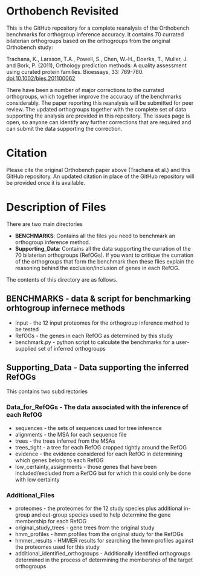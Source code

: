 # Orthobench Revisited
This is the GitHub repository for a complete reanalysis of the Orthobench benchmarks for orthogroup inference accuracy. It contains 70 currated bilaterian orthogroups based on the orthogroups from the original Orthobench study: 

Trachana, K., Larsson, T.A., Powell, S., Chen, W.‐H., Doerks, T., Muller, J. and Bork, P. (2011), Orthology prediction methods: A quality assessment using curated protein families. Bioessays, 33: 769-780. [doi:10.1002/bies.201100062](https://doi.org/10.1002/bies.201100062)

There have been a number of major corrections to the currated orthogroups, which together improve the accuracy of the benchmarks considerably. The paper reporting this reanalysis will be submitted for peer review. The updated orthogroups together with the complete set of data supporting the analysis are provided in this repository. The issues page is open, so anyone can identify any further corrections that are required and can submit the data supporting the correction.

# Citation
Please cite the original Orthobench paper above (Trachana et al.) and this GitHub repository. An updated citation in place of the GitHub repository will be provided once it is available. 

# Description of Files

There are two main directories
* **BENCHMARKS**: Contains all the files you need to benchmark an orthogroup inference method.
* **Supporting_Data**: Contains all the data supporting the curration of the 70 bilaterian orthogroups (RefOGs). If you want to critique the curration of the orthogroups that form the benchmark then these files explain the reasoning behind the exclusion/inclusion of genes in each RefOG.

The contents of this directory are as follows.

## BENCHMARKS - data & script for benchmarking orhtogroup infernece methods
* Input - the 12 input proteomes for the orthogroup inference method to be tested
* RefOGs - the genes in each RefOG as determined by this study
* benchmark.py - python script to calculate the benchmarks for a user-supplied set of inferred orthogroups

## Supporting_Data - Data supporting the inferred RefOGs
This contains two subdirectories 
	
### Data_for_RefOGs - The data associated with the inference of each RefOG
* sequences - the sets of sequences used for tree inference
* alignments - the MSA for each sequence file
* trees - the trees inferred from the MSAs
* trees\_tight - a tree for each RefOG cropped tightly around the RefOG
* evidence - the evidence considered for each RefOG in determining which genes belong to each RefOG
* low\_certainty_assignments - those genes that have been included/excluded from a RefOG but for which this could only be done with low certainty

### Additional_Files
* proteomes - the proteomes for the 12 study species plus additional in-group and out-group species used to help determine the gene membership for each RefOG
* original\_study\_trees - gene trees from the original study
* hmm\_profiles - hmm profiles from the original study for the RefOGs
* hmmer\_results - HMMER results for searching the hmm profiles against the proteomes used for this study
* additional\_identified\_orthogroups - Additionally identified orthogroups determined in the process of determining the membership of the target orthogroups
